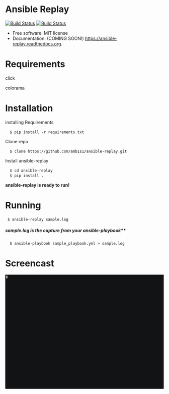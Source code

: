 # Ansible Replay

<a href="https://travis-ci.org/ambv/black"><img alt="Build Status" src="https://travis-ci.org/ambv/black.svg?branch=master"></a>
<a href="https://pypi.python.org/pypi/ansible-replay"><img alt="Build Status" src="https://img.shields.io/pypi/v/ansible-replay.svg?branch=master"></a>


* Free software: MIT license
* Documentation: (COMING SOON!) https://ansible-replay.readthedocs.org.

# Requirements

click

colorama

# Installation

installing Requirements

```
  $ pip install -r requirements.txt
```
Clone repo
```
  $ clone https://github.com/amb1s1/ansible-replay.git
```
Install ansible-replay

```
  $ cd ansible-replay
  $ pip install .
```

**ansible-replay is ready to run!**

# Running

```
 $ ansible-replay sample.log
```

##### sample.log is the capture from your ansible-playbook**

```
  $ ansible-playbook sample_playbook.yml > sample.log
```

# Screencast

![Alt Text](data/ansible-replay.gif)
